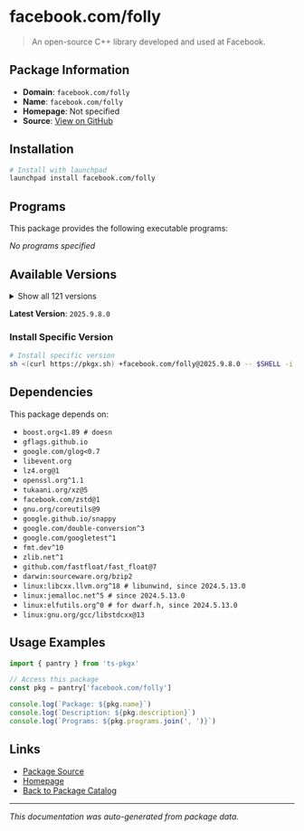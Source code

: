 # facebook.com/folly

> An open-source C++ library developed and used at Facebook.

## Package Information

- **Domain**: `facebook.com/folly`
- **Name**: `facebook.com/folly`
- **Homepage**: Not specified
- **Source**: [View on GitHub](https://github.com/pkgxdev/pantry/tree/main/projects/facebook.com/folly/package.yml)

## Installation

```bash
# Install with launchpad
launchpad install facebook.com/folly
```

## Programs

This package provides the following executable programs:

*No programs specified*

## Available Versions

<details>
<summary>Show all 121 versions</summary>

- `2025.9.8.0`, `2025.9.15.0`, `2025.9.1.0`, `2025.8.4.0`, `2025.8.25.0`
- `2025.8.18.0`, `2025.8.11.0`, `2025.7.7.0`, `2025.7.28.0`, `2025.7.21.0`
- `2025.7.14.0`, `2025.6.9.0`, `2025.6.30.0`, `2025.6.23.0`, `2025.6.2.0`
- `2025.6.16.0`, `2025.5.5.0`, `2025.5.26.0`, `2025.5.19.0`, `2025.5.12.0`
- `2025.4.7.0`, `2025.4.28.0`, `2025.4.21.0`, `2025.4.14.0`, `2025.3.31.0`
- `2025.3.3.0`, `2025.3.24.0`, `2025.3.17.0`, `2025.3.10.0`, `2025.2.3.0`
- `2025.2.24.0`, `2025.2.17.0`, `2025.2.10.0`, `2025.1.6.0`, `2025.1.27.0`
- `2025.1.20.0`, `2025.1.13.0`, `2024.9.30.0`, `2024.9.23.0`, `2024.9.2.0`
- `2024.9.16.0`, `2024.8.5.0`, `2024.8.26.0`, `2024.8.19.0`, `2024.8.12.0`
- `2024.7.8.0`, `2024.7.29.0`, `2024.7.22.0`, `2024.7.15.0`, `2024.7.1.0`
- `2024.6.3.0`, `2024.6.24.0`, `2024.6.17.0`, `2024.6.10.0`, `2024.5.6.0`
- `2024.5.27.0`, `2024.5.20.0`, `2024.5.2.0`, `2024.5.13.0`, `2024.4.8.0`
- `2024.4.29.0`, `2024.4.22.0`, `2024.4.15.0`, `2024.4.1.0`, `2024.3.4.0`
- `2024.3.25.0`, `2024.3.18.0`, `2024.3.11.0`, `2024.2.5.0`, `2024.2.26.0`
- `2024.2.19.0`, `2024.2.12.0`, `2024.12.9.0`, `2024.12.30.0`, `2024.12.23.0`
- `2024.12.2.0`, `2024.12.16.0`, `2024.11.4.0`, `2024.11.25.0`, `2024.11.18.0`
- `2024.11.11.0`, `2024.10.7.0`, `2024.10.28.0`, `2024.10.21.0`, `2024.10.14.0`
- `2024.1.8.0`, `2024.1.29.0`, `2024.1.22.0`, `2024.1.15.0`, `2024.1.1.0`
- `2023.9.4.0`, `2023.9.25.0`, `2023.9.18.0`, `2023.9.11.0`, `2023.8.28.0`
- `2023.8.14.0`, `2023.7.3.0`, `2023.7.24.0`, `2023.7.17.0`, `2023.7.10.0`
- `2023.6.8.0`, `2023.6.12.0`, `2023.5.8.0`, `2023.5.22.0`, `2023.5.15.0`
- `2023.5.1.0`, `2023.4.24.0`, `2023.4.10.0`, `2023.12.4.0`, `2023.12.25.0`
- `2023.12.18.0`, `2023.12.11.0`, `2023.11.6.0`, `2023.11.27.0`, `2023.11.20.0`
- `2023.11.13.0`, `2023.10.9.0`, `2023.10.30.0`, `2023.10.23.0`, `2023.10.2.0`
- `2023.10.16.0`

</details>

**Latest Version**: `2025.9.8.0`

### Install Specific Version

```bash
# Install specific version
sh <(curl https://pkgx.sh) +facebook.com/folly@2025.9.8.0 -- $SHELL -i
```

## Dependencies

This package depends on:

- `boost.org<1.89 # doesn`
- `gflags.github.io`
- `google.com/glog<0.7`
- `libevent.org`
- `lz4.org@1`
- `openssl.org^1.1`
- `tukaani.org/xz@5`
- `facebook.com/zstd@1`
- `gnu.org/coreutils@9`
- `google.github.io/snappy`
- `google.com/double-conversion^3`
- `google.com/googletest^1`
- `fmt.dev^10`
- `zlib.net^1`
- `github.com/fastfloat/fast_float@7`
- `darwin:sourceware.org/bzip2`
- `linux:libcxx.llvm.org^18 # libunwind, since 2024.5.13.0`
- `linux:jemalloc.net^5 # since 2024.5.13.0`
- `linux:elfutils.org^0 # for dwarf.h, since 2024.5.13.0`
- `linux:gnu.org/gcc/libstdcxx@13`

## Usage Examples

```typescript
import { pantry } from 'ts-pkgx'

// Access this package
const pkg = pantry['facebook.com/folly']

console.log(`Package: ${pkg.name}`)
console.log(`Description: ${pkg.description}`)
console.log(`Programs: ${pkg.programs.join(', ')}`)
```

## Links

- [Package Source](https://github.com/pkgxdev/pantry/tree/main/projects/facebook.com/folly/package.yml)
- [Homepage](#)
- [Back to Package Catalog](../../../package-catalog.md)

---

*This documentation was auto-generated from package data.*
